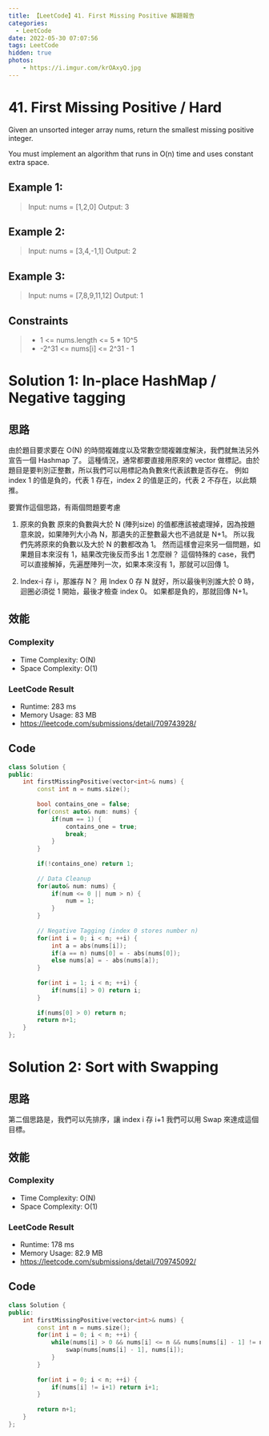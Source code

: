 ```yaml
---
title: 【LeetCode】41. First Missing Positive 解題報告
categories:
  - LeetCode
date: 2022-05-30 07:07:56
tags: LeetCode
hidden: true
photos:
    - https://i.imgur.com/krOAxyQ.jpg
---
```

 
# 41. First Missing Positive / Hard

Given an unsorted integer array nums, return the smallest missing positive integer.

You must implement an algorithm that runs in O(n) time and uses constant extra space.

<!-- more --> 
## Example 1:
> Input: nums = [1,2,0]
> Output: 3

## Example 2:
> Input: nums = [3,4,-1,1]
> Output: 2

## Example 3:
> Input: nums = [7,8,9,11,12]
> Output: 1

## Constraints
> - 1 <= nums.length <= 5 * 10^5
> - -2^31 <= nums[i] <= 2^31 - 1


# Solution 1: In-place HashMap / Negative tagging
## 思路

由於題目要求要在 O(N) 的時間複雜度以及常數空間複雜度解決，我們就無法另外宣告一個 Hashmap 了。
這種情況，通常都要直接用原來的 vector 做標記。由於題目是要判別正整數，所以我們可以用標記為負數來代表該數是否存在。
例如 index 1 的值是負的，代表 1 存在，index 2 的值是正的，代表 2 不存在，以此類推。

要實作這個思路，有兩個問題要考慮

1. 原來的負數
原來的負數與大於 N (陣列size) 的值都應該被處理掉，因為按題意來說，如果陣列大小為 N，那遺失的正整數最大也不過就是 N+1。
所以我們先將原來的負數以及大於 N 的數都改為 1。
然而這樣會迎來另一個問題，如果題目本來沒有 1，結果改完後反而多出 1 怎麼辦？
這個特殊的 case，我們可以直接解掉，先遍歷陣列一次，如果本來沒有 1，那就可以回傳 1。

2. Index-i 存 i，那誰存 N？
用 Index 0 存 N 就好，所以最後判別誰大於 0 時，迴圈必須從 1 開始，最後才檢查 index 0。
如果都是負的，那就回傳 N+1。

## 效能

### Complexity 
- Time Complexity: O(N)
- Space Complexity: O(1)

### LeetCode Result

- Runtime: 283 ms
- Memory Usage: 83 MB 
- https://leetcode.com/submissions/detail/709743928/

## Code
```cpp
class Solution {
public:
    int firstMissingPositive(vector<int>& nums) {
        const int n = nums.size();
        
        bool contains_one = false;
        for(const auto& num: nums) {
            if(num == 1) {
                contains_one = true;
                break;
            }
        }
        
        if(!contains_one) return 1;
        
        // Data Cleanup
        for(auto& num: nums) {
            if(num <= 0 || num > n) {
                num = 1;
            }
        }
        
        // Negative Tagging (index 0 stores number n)
        for(int i = 0; i < n; ++i) {
            int a = abs(nums[i]);
            if(a == n) nums[0] = - abs(nums[0]);
            else nums[a] = - abs(nums[a]);
        }
        
        for(int i = 1; i < n; ++i) {
            if(nums[i] > 0) return i;
        }
        
        if(nums[0] > 0) return n;
        return n+1;
    }
};
```

# Solution 2: Sort with Swapping
## 思路

第二個思路是，我們可以先排序，讓 index i 存 i+1
我們可以用 Swap 來達成這個目標。

## 效能

### Complexity 
- Time Complexity: O(N)
- Space Complexity: O(1)

### LeetCode Result

- Runtime: 178 ms
- Memory Usage: 82.9 MB 
- https://leetcode.com/submissions/detail/709745092/

## Code
```cpp
class Solution {
public:
    int firstMissingPositive(vector<int>& nums) {
        const int n = nums.size();
        for(int i = 0; i < n; ++i) {
            while(nums[i] > 0 && nums[i] <= n && nums[nums[i] - 1] != nums[i]) {
                swap(nums[nums[i] - 1], nums[i]);
            }
        }
        
        for(int i = 0; i < n; ++i) {
            if(nums[i] != i+1) return i+1;
        }
        
        return n+1;
    }
};
```
